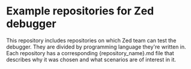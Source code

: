 # Example repositories for Zed debugger

This repository includes repositories on which Zed team can test the debugger. They are divided by programming language they're written in. Each repository has a corresponding {repository_name}.md file that describes why it was chosen and what scenarios are of interest in it.
